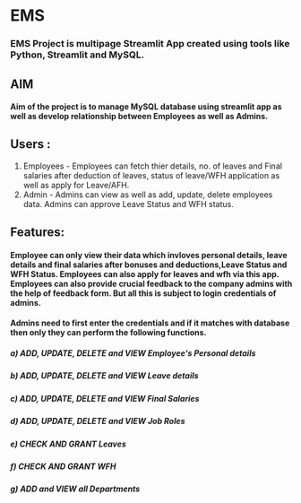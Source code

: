 # EMS
### EMS Project is multipage Streamlit App created using tools like Python, Streamlit and MySQL.

## AIM 
#### Aim of the project is to manage MySQL database using streamlit app as well as develop relationship between Employees as well as Admins.

## Users :
1) Employees - Employees can fetch thier details, no. of leaves and Final salaries after deduction of leaves, status of leave/WFH application as well as apply for Leave/AFH.
2) Admin - Admins can view as well as add, update, delete employees data. Admins can approve Leave Status and WFH status.

## Features:
#### Employee can only view their data which invloves personal details, leave details and final salaries after bonuses and deductions,Leave Status and WFH Status. Employees can also apply for leaves and wfh via this app. Employees can also provide crucial feedback to the company admins with the help of feedback form. But all this is subject to login credentials of admins.
#### Admins need to first enter the credentials and if it matches with database then only they can perform the following functions.
##### a) ADD, UPDATE, DELETE and VIEW Employee's Personal details
##### b) ADD, UPDATE, DELETE and VIEW Leave details
##### c) ADD, UPDATE, DELETE and VIEW Final Salaries
##### d) ADD, UPDATE, DELETE and VIEW Job Roles
##### e) CHECK AND GRANT Leaves
##### f) CHECK AND GRANT WFH
##### g) ADD and VIEW all Departments
 
